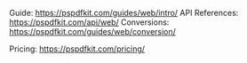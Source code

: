 Guide: https://pspdfkit.com/guides/web/intro/
API References: https://pspdfkit.com/api/web/
Conversions: https://pspdfkit.com/guides/web/conversion/

Pricing: https://pspdfkit.com/pricing/